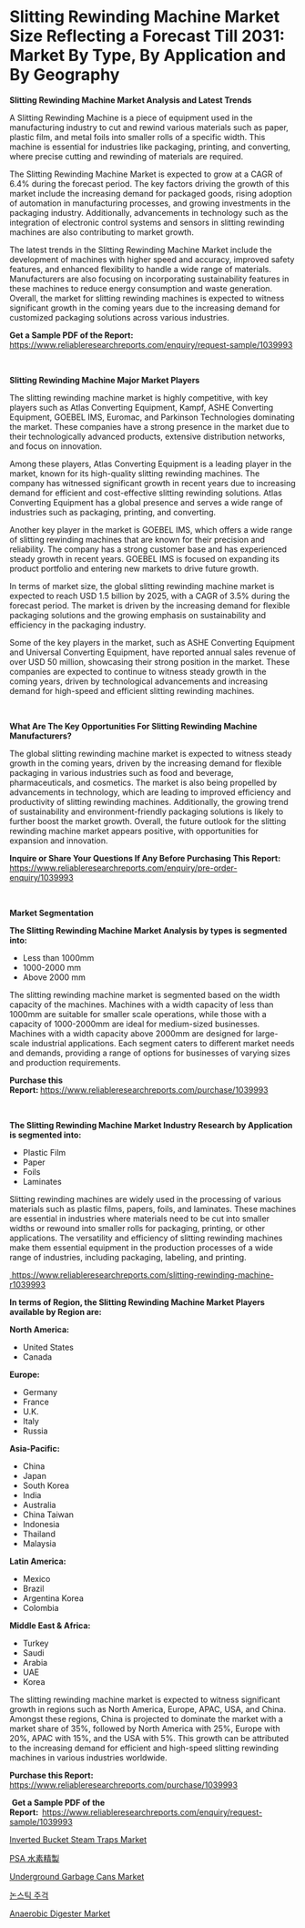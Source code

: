 <p><h1>Slitting Rewinding Machine Market Size Reflecting a Forecast Till 2031: Market By Type, By Application and By Geography</h1></p><p><strong>Slitting Rewinding Machine Market Analysis and Latest Trends</strong></p>
<p><p>A Slitting Rewinding Machine is a piece of equipment used in the manufacturing industry to cut and rewind various materials such as paper, plastic film, and metal foils into smaller rolls of a specific width. This machine is essential for industries like packaging, printing, and converting, where precise cutting and rewinding of materials are required.</p><p>The Slitting Rewinding Machine Market is expected to grow at a CAGR of 6.4% during the forecast period. The key factors driving the growth of this market include the increasing demand for packaged goods, rising adoption of automation in manufacturing processes, and growing investments in the packaging industry. Additionally, advancements in technology such as the integration of electronic control systems and sensors in slitting rewinding machines are also contributing to market growth.</p><p>The latest trends in the Slitting Rewinding Machine Market include the development of machines with higher speed and accuracy, improved safety features, and enhanced flexibility to handle a wide range of materials. Manufacturers are also focusing on incorporating sustainability features in these machines to reduce energy consumption and waste generation. Overall, the market for slitting rewinding machines is expected to witness significant growth in the coming years due to the increasing demand for customized packaging solutions across various industries.</p></p>
<p><strong>Get a Sample PDF of the Report:&nbsp;</strong> <a href="https://www.reliableresearchreports.com/enquiry/request-sample/1039993">https://www.reliableresearchreports.com/enquiry/request-sample/1039993</a></p>
<p>&nbsp;</p>
<p><strong>Slitting Rewinding Machine Major Market Players</strong></p>
<p><p>The slitting rewinding machine market is highly competitive, with key players such as Atlas Converting Equipment, Kampf, ASHE Converting Equipment, GOEBEL IMS, Euromac, and Parkinson Technologies dominating the market. These companies have a strong presence in the market due to their technologically advanced products, extensive distribution networks, and focus on innovation.</p><p>Among these players, Atlas Converting Equipment is a leading player in the market, known for its high-quality slitting rewinding machines. The company has witnessed significant growth in recent years due to increasing demand for efficient and cost-effective slitting rewinding solutions. Atlas Converting Equipment has a global presence and serves a wide range of industries such as packaging, printing, and converting.</p><p>Another key player in the market is GOEBEL IMS, which offers a wide range of slitting rewinding machines that are known for their precision and reliability. The company has a strong customer base and has experienced steady growth in recent years. GOEBEL IMS is focused on expanding its product portfolio and entering new markets to drive future growth.</p><p>In terms of market size, the global slitting rewinding machine market is expected to reach USD 1.5 billion by 2025, with a CAGR of 3.5% during the forecast period. The market is driven by the increasing demand for flexible packaging solutions and the growing emphasis on sustainability and efficiency in the packaging industry.</p><p>Some of the key players in the market, such as ASHE Converting Equipment and Universal Converting Equipment, have reported annual sales revenue of over USD 50 million, showcasing their strong position in the market. These companies are expected to continue to witness steady growth in the coming years, driven by technological advancements and increasing demand for high-speed and efficient slitting rewinding machines.</p></p>
<p>&nbsp;</p>
<p><strong>What Are The Key Opportunities For Slitting Rewinding Machine Manufacturers?</strong></p>
<p><p>The global slitting rewinding machine market is expected to witness steady growth in the coming years, driven by the increasing demand for flexible packaging in various industries such as food and beverage, pharmaceuticals, and cosmetics. The market is also being propelled by advancements in technology, which are leading to improved efficiency and productivity of slitting rewinding machines. Additionally, the growing trend of sustainability and environment-friendly packaging solutions is likely to further boost the market growth. Overall, the future outlook for the slitting rewinding machine market appears positive, with opportunities for expansion and innovation.</p></p>
<p><strong>Inquire or Share Your Questions If Any Before Purchasing This Report:</strong> <a href="https://www.reliableresearchreports.com/enquiry/pre-order-enquiry/1039993">https://www.reliableresearchreports.com/enquiry/pre-order-enquiry/1039993</a></p>
<p>&nbsp;</p>
<p><strong>Market Segmentation</strong></p>
<p><strong>The Slitting Rewinding Machine Market Analysis by types is segmented into:</strong></p>
<p><ul><li>Less than 1000mm</li><li>1000-2000 mm</li><li>Above 2000 mm</li></ul></p>
<p><p>The slitting rewinding machine market is segmented based on the width capacity of the machines. Machines with a width capacity of less than 1000mm are suitable for smaller scale operations, while those with a capacity of 1000-2000mm are ideal for medium-sized businesses. Machines with a width capacity above 2000mm are designed for large-scale industrial applications. Each segment caters to different market needs and demands, providing a range of options for businesses of varying sizes and production requirements.</p></p>
<p><strong>Purchase this Report:&nbsp;</strong><a href="https://www.reliableresearchreports.com/purchase/1039993">https://www.reliableresearchreports.com/purchase/1039993</a></p>
<p>&nbsp;</p>
<p><strong>The Slitting Rewinding Machine Market Industry Research by Application is segmented into:</strong></p>
<p><ul><li>Plastic Film</li><li>Paper</li><li>Foils</li><li>Laminates</li></ul></p>
<p><p>Slitting rewinding machines are widely used in the processing of various materials such as plastic films, papers, foils, and laminates. These machines are essential in industries where materials need to be cut into smaller widths or rewound into smaller rolls for packaging, printing, or other applications. The versatility and efficiency of slitting rewinding machines make them essential equipment in the production processes of a wide range of industries, including packaging, labeling, and printing.</p></p>
<p><a href="https://www.reliableresearchreports.com/slitting-rewinding-machine-r1039993">&nbsp;https://www.reliableresearchreports.com/slitting-rewinding-machine-r1039993</a></p>
<p><strong>In terms of Region, the Slitting Rewinding Machine Market Players available by Region are:</strong></p>
<p>
    <p> <strong> North America: </strong>
        <ul>
            <li>United States</li>
            <li>Canada</li>
        </ul>
        </p> 
    <p> <strong> Europe: </strong>
        <ul>
            <li>Germany</li>
            <li>France</li>
            <li>U.K.</li>
            <li>Italy</li>
            <li>Russia</li>
        </ul>
        </p> 
    <p> <strong> Asia-Pacific: </strong>
        <ul>
            <li>China</li>
            <li>Japan</li>
            <li>South Korea</li>
            <li>India</li>
            <li>Australia</li>
            <li>China Taiwan</li>
            <li>Indonesia</li>
            <li>Thailand</li>
            <li>Malaysia</li>
        </ul>
        </p> 
    <p> <strong> Latin America: </strong>
        <ul>
            <li>Mexico</li>
            <li>Brazil</li>
            <li>Argentina Korea</li>
            <li>Colombia</li>
        </ul>
        </p> 
    <p> <strong> Middle East & Africa: </strong>
        <ul>
            <li>Turkey</li>
            <li>Saudi</li>
            <li>Arabia</li>
            <li>UAE</li>
            <li>Korea</li>
        </ul>
    </p>
    </p>
<p><p>The slitting rewinding machine market is expected to witness significant growth in regions such as North America, Europe, APAC, USA, and China. Amongst these regions, China is projected to dominate the market with a market share of 35%, followed by North America with 25%, Europe with 20%, APAC with 15%, and the USA with 5%. This growth can be attributed to the increasing demand for efficient and high-speed slitting rewinding machines in various industries worldwide.</p></p>
<p><strong>Purchase this Report: </strong><a href="https://www.reliableresearchreports.com/purchase/1039993">https://www.reliableresearchreports.com/purchase/1039993</a></p>
<p>&nbsp;<strong>Get a Sample PDF of the Report:&nbsp;&nbsp;</strong><a href="https://www.reliableresearchreports.com/enquiry/request-sample/1039993">https://www.reliableresearchreports.com/enquiry/request-sample/1039993</a></p>
<p><strong></strong></p>
<p><p><a href="https://github.com/pizolina/Market-Research-Report-List-4/blob/main/inverted-bucket-steam-traps-market.md">Inverted Bucket Steam Traps Market</a></p><p><a href="https://github.com/avbqbctihcbe2/Market-Research-Report-List-1/blob/main/210903532377.md">PSA 水素精製</a></p><p><a href="https://issuu.com/reportprime-2/docs/underground-garbage-cans-market-size-2030.pptx">Underground Garbage Cans Market</a></p><p><a href="https://github.com/PhilToryphy7876567/Market-Research-Report-List-1/blob/main/106175829525.md">논스틱 주걱</a></p><p><a href="https://github.com/tamvrosiya/Market-Research-Report-List-3/blob/main/anaerobic-digester-market.md">Anaerobic Digester Market</a></p></p>